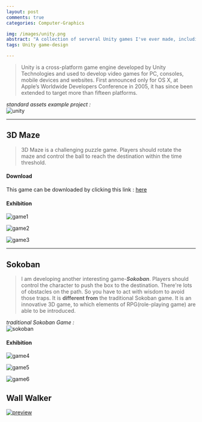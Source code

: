 ```yaml
---
layout: post
comments: true
categories: Computer-Graphics

img: /images/unity.png
abstract: "A collection of serveral Unity games I've ever made, including 3D Maze and 3D Sokoban."
tags: Unity game-design

---
```


> Unity is a cross-platform game engine developed by Unity Technologies and used to develop video games for PC, consoles, mobile devices and websites. First announced only for OS X, at Apple’s Worldwide Developers Conference in 2005, it has since been extended to target more than fifteen platforms.

*standard assets example project :*
<br/>
![unity](./unity.jpg)

***

## 3D Maze

> 3D Maze is a challenging puzzle game. Players should rotate the maze and control the ball to reach the destination within the time threshold.

#### Download

This game can be downloaded by clicking this link : [here](./game.zip)

#### Exhibition

![game1](./game1.png)

![game2](./game2.png)

![game3](./game3.png)

***

## Sokoban

> I am developing another interesting game-***Sokoban***. Players should control the character to push the box to the destination. There're lots of obstacles on the path. So you have to act with wisdom to avoid those traps. It is **different from** the traditional Sokoban game. It is an innovative 3D game, to which elements of RPG(role-playing game) are able to be introduced.

*traditional Sokoban Game :*
<br/>
![sokoban](./sokoban.png)

#### Exhibition

![game4](./game4.png)

![game5](./game5.png)

![game6](./61.png)

## Wall Walker

[![preview](http://img.youtube.com/vi/kuEZSES3RVs/0.jpg)](https://www.youtube.com/watch?v=kuEZSES3RVs)